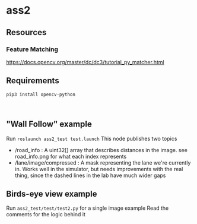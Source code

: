 # ass2

## Resources

### Feature Matching
https://docs.opencv.org/master/dc/dc3/tutorial_py_matcher.html

## Requirements

`pip3 install opencv-python`

<br />

## "Wall Follow" example

Run `roslaunch ass2_test test.launch`
This node publishes two topics
- /road_info : A uint32[] array that describes distances in the image.
    see road_info.png for what each index represents
- /lane/image/compressed : A mask representing the lane we're currently in.
    Works well in the simulator, but needs improvements with the real thing,
    since the dashed lines in the lab have much wider gaps

## Birds-eye view example

Run `ass2_test/test/test2.py` for a single image example
Read the comments for the logic behind it

